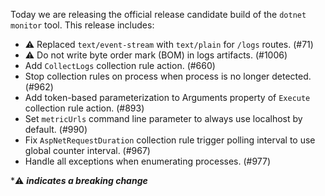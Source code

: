 Today we are releasing the official release candidate build of the `dotnet monitor` tool. This release includes:

- ⚠️ Replaced `text/event-stream` with `text/plain` for `/logs` routes. (#71)
- ⚠️ Do not write byte order mark (BOM) in logs artifacts. (#1006)
- Add `CollectLogs` collection rule action. (#660)
- Stop collection rules on process when process is no longer detected. (#962)
- Add token-based parameterization to Arguments property of `Execute` collection rule action. (#893)
- Set `metricUrls` command line parameter to always use localhost by default. (#990)
- Fix `AspNetRequestDuration` collection rule trigger polling interval to use global counter interval. (#967)
- Handle all exceptions when enumerating processes. (#977)

\*⚠️ **_indicates a breaking change_**
